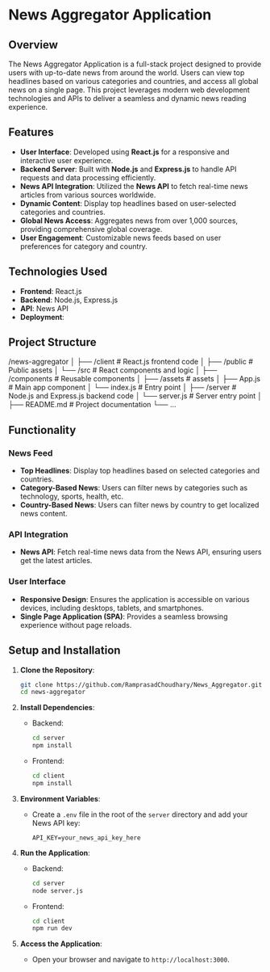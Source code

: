 # News Aggregator Application

## Overview

The News Aggregator Application is a full-stack project designed to provide users with up-to-date news from around the world. Users can view top headlines based on various categories and countries, and access all global news on a single page. This project leverages modern web development technologies and APIs to deliver a seamless and dynamic news reading experience.

## Features

- **User Interface**: Developed using **React.js** for a responsive and interactive user experience.
- **Backend Server**: Built with **Node.js** and **Express.js** to handle API requests and data processing efficiently.
- **News API Integration**: Utilized the **News API** to fetch real-time news articles from various sources worldwide.
- **Dynamic Content**: Display top headlines based on user-selected categories and countries.
- **Global News Access**: Aggregates news from over 1,000 sources, providing comprehensive global coverage.
- **User Engagement**: Customizable news feeds based on user preferences for category and country.

## Technologies Used

- **Frontend**: React.js
- **Backend**: Node.js, Express.js
- **API**: News API
- **Deployment**: 

## Project Structure

/news-aggregator
│
├── /client # React.js frontend code
│ ├── /public # Public assets
│ └── /src # React components and logic
│    ├── /components # Reusable components
│    ├── /assets # assets 
│ ├── App.js # Main app component
│ └── index.js # Entry point
│
├── /server # Node.js and Express.js backend code
│ └── server.js # Server entry point
│
├── README.md # Project documentation
└── ...


## Functionality

### News Feed
- **Top Headlines**: Display top headlines based on selected categories and countries.
- **Category-Based News**: Users can filter news by categories such as technology, sports, health, etc.
- **Country-Based News**: Users can filter news by country to get localized news content.

### API Integration
- **News API**: Fetch real-time news data from the News API, ensuring users get the latest articles.

### User Interface
- **Responsive Design**: Ensures the application is accessible on various devices, including desktops, tablets, and smartphones.
- **Single Page Application (SPA)**: Provides a seamless browsing experience without page reloads.

## Setup and Installation

1. **Clone the Repository**:
    ```bash
    git clone https://github.com/RamprasadChoudhary/News_Aggregator.git
    cd news-aggregator
    ```

2. **Install Dependencies**:
    - Backend:
      ```bash
      cd server
      npm install
      ```
    - Frontend:
      ```bash
      cd client
      npm install
      ```

3. **Environment Variables**:
    - Create a `.env` file in the root of the `server` directory and add your News API key:
      ```env
      API_KEY=your_news_api_key_here
      ```

4. **Run the Application**:
    - Backend:
      ```bash
      cd server
      node server.js
      ```
    - Frontend:
      ```bash
      cd client
      npm run dev
      ```

5. **Access the Application**:
    - Open your browser and navigate to `http://localhost:3000`.




